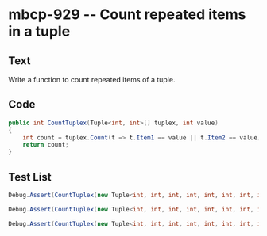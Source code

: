 # mbcp-929 -- Count repeated items in a tuple

## Text

Write a function to count repeated items of a tuple.

## Code

```csharp
public int CountTuplex(Tuple<int, int>[] tuplex, int value)  
{  
    int count = tuplex.Count(t => t.Item1 == value || t.Item2 == value);  
    return count;  
}
```

## Test List

```csharp
Debug.Assert(CountTuplex(new Tuple<int, int, int, int, int, int, int, int, int>(2, 4, 5, 6, 2, 3, 4, 4, 7), 4) == 3);
```

```csharp
Debug.Assert(CountTuplex(new Tuple<int, int, int, int, int, int, int, int, int>(2, 4, 5, 6, 2, 3, 4, 4, 7), 2) == 2);
```

```csharp
Debug.Assert(CountTuplex(new Tuple<int, int, int, int, int, int, int, int, int>(2, 4, 7, 7, 7, 3, 4, 4, 7), 7) == 4);
```
